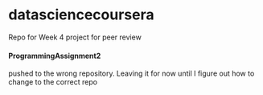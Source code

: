 # datasciencecoursera
Repo for Week 4 project for peer review
#### ProgrammingAssignment2
pushed to the wrong repository.  Leaving it for now until I figure out how to change to the correct repo
